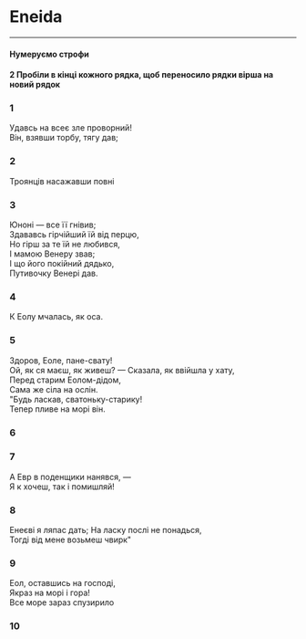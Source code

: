 # Eneida
---
#### Нумеруємо строфи
#### 2 Пробіли в кінці кожного рядка, щоб переносило рядки вірша на новий рядок


### 1
Удавсь на всеє зле проворний!  
Він, взявши торбу, тягу дав;  
### 2
Троянців насажавши повні  
### 3
Юноні — все її гнівив;  
Здававсь гірчійший їй від перцю,  
Но гірш за те їй не любився,  
І мамою Венеру звав;  
І що його покійний дядько,  
Путивочку Венері дав.
### 4
К Еолу мчалась, як оса.  
### 5
Здоров, Еоле, пане-свату!  
Ой, як ся маєш, як живеш? —
Сказала, як ввійшла у хату,  
Перед старим Еолом-дідом,  
Сама же сіла на ослін.  
"Будь ласкав, сватоньку-старику!  
Тепер пливе на морі він.  
### 6
### 7
А Евр в поденщики нанявся, —  
Я к хочеш, так і помишляй!  
### 8
Енеєві я ляпас дать; 
На ласку послі не понадься,  
Тогді від мене возьмеш чвирк"  
### 9
Еол, оставшись на господі,  
Якраз на морі і гора!  
Все море зараз спузирило  
### 10
